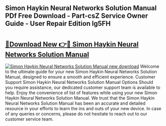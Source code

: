 ## Simon Haykin Neural Networks Solution Manual PDf Free Download - Part-csZ Service Owner Guide - User Repair Edition lg5FH

# <h2><a href="http://bc78957.oget.top/?id=Simon+Haykin+Neural+Networks+Solution+Manual">🔗Download New 👉🔴 Simon Haykin Neural Networks Solution Manual</a></h2>

[![Simon Haykin Neural Networks Solution Manual new download](https://i.imgur.com/5g1atiW.png)](http://bc78957.oget.top/?id=Simon+Haykin+Neural+Networks+Solution+Manual)
Welcome to the ultimate guide for your new Simon Haykin Neural Networks Solution Manual, designed to ensure a smooth and efficient experience. Customer Support Simon Haykin Neural Networks Solution Manual Options Should you require assistance, our dedicated customer support team is available to help. Enjoy the convenience of list of features while using your new Simon Haykin Neural Networks Solution Manual. We trust that the Simon Haykin Neural Networks Solution Manual has been an accurate and detailed resource in your efforts to learn the ins and outs of your new device. In case of any queries or concerns, please do not hesitate to reach out to our customer service team.
